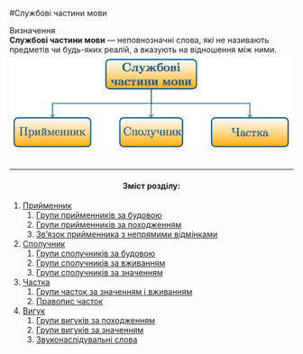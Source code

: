#Службовi частини мови

<div class="eoz-wrap">
<span class="eoz">Визначення</span>
<div class="eoz-text">
<strong>Службовi частини мови</strong> — неповнозначнi слова, якi не називають предметiв чи будь-яких реалiй, а вказують на вiдношення мiж ними.
</div>
</div>


<div class="center">
<img src="../pics/11/1.png" width="600px" class="center"/>
</div>
<br>

<hr>
<center><h4>Зміст розділу:</h4></center>

1. [Прийменник](priymennik.html)
	1. [Групи прийменникiв за будовою](grupi_priymennikiv_za_budovoyu.md)
    2. [Групи прийменникiв за походженням](grupi_priymennikiv_za_pohodjennyam.md)
    3. [Зв’язок прийменника з непрямими вiдмiнками](znyazok_priymennika_z_nepryamimi_vidminkami_imennika.md)
2. [Сполучник](spoluchnik.html)
	1. [Групи сполучникiв за будовою](grupi_spoluchnikiv_za_budovoyu.md)
    2. [Групи сполучникiв за вживанням](grupi_spoluchnikiv_za_vjivannyam.md)
    3. [Групи сполучникiв за значенням](grupi_spoluchnikiv_za_znachennyam.md)
3. [Частка](chastka.html)
	1. [Групи часток за значенням i вживанням](grupi_chastok_za_znachennyam_i_vjivannyam.md)
    2. [Правопис часток](pravopis_chastok.md)
4. [Вигук](viguk.html)
	1. [Групи вигукiв за походженням](grupi_vigukiv_za_pohodjennyam.md)
    2. [Групи вигукiв за значенням](grupi_vigukiv_za_znachennyam.md)
    3. [Звуконаслiдувальнi слова](zvukonasliduvalni_slova.md)